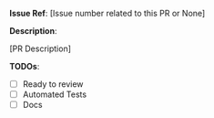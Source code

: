 **Issue Ref**: [Issue number related to this PR or None]
 
**Description**: 

[PR Description]

**TODOs**:
 - [ ] Ready to review
 - [ ] Automated Tests
 - [ ] Docs
